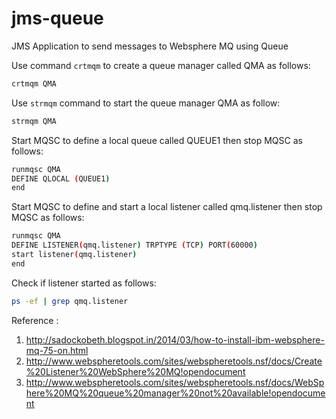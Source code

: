 # jms-queue
JMS Application to send messages to Websphere MQ using Queue

Use command ```crtmqm``` to create a queue manager called QMA as follows:

```bash 
crtmqm QMA
```

Use ```strmqm``` command to start the queue manager QMA as follow:
```bash
strmqm QMA
```

Start MQSC to define a local queue called QUEUE1 then stop MQSC as follows:

```bash 
runmqsc QMA
DEFINE QLOCAL (QUEUE1)
end
```

Start MQSC to define and start a local listener called qmq.listener then stop MQSC as follows:

```bash
runmqsc QMA
DEFINE LISTENER(qmq.listener) TRPTYPE (TCP) PORT(60000)
start listener(qmq.listener)
end
```

Check if listener started as follows:

```bash
ps -ef | grep qmq.listener
```


Reference : 
1. http://sadockobeth.blogspot.in/2014/03/how-to-install-ibm-websphere-mq-75-on.html
2. http://www.webspheretools.com/sites/webspheretools.nsf/docs/Create%20Listener%20WebSphere%20MQ!opendocument
3. http://www.webspheretools.com/sites/webspheretools.nsf/docs/WebSphere%20MQ%20queue%20manager%20not%20available!opendocument
